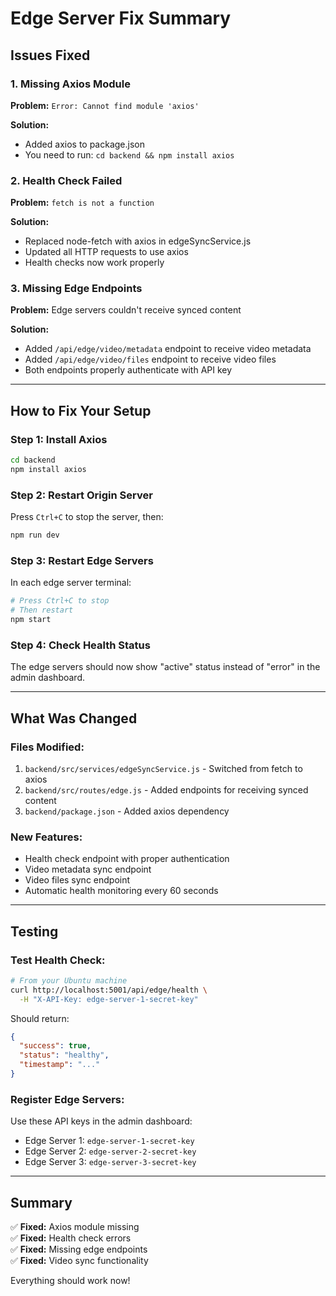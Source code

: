 # Edge Server Fix Summary

## Issues Fixed

### 1. Missing Axios Module
**Problem:** `Error: Cannot find module 'axios'`

**Solution:** 
- Added axios to package.json
- You need to run: `cd backend && npm install axios`

### 2. Health Check Failed
**Problem:** `fetch is not a function`

**Solution:**
- Replaced node-fetch with axios in edgeSyncService.js
- Updated all HTTP requests to use axios
- Health checks now work properly

### 3. Missing Edge Endpoints
**Problem:** Edge servers couldn't receive synced content

**Solution:**
- Added `/api/edge/video/metadata` endpoint to receive video metadata
- Added `/api/edge/video/files` endpoint to receive video files
- Both endpoints properly authenticate with API key

---

## How to Fix Your Setup

### Step 1: Install Axios

```bash
cd backend
npm install axios
```

### Step 2: Restart Origin Server

Press `Ctrl+C` to stop the server, then:

```bash
npm run dev
```

### Step 3: Restart Edge Servers

In each edge server terminal:

```bash
# Press Ctrl+C to stop
# Then restart
npm start
```

### Step 4: Check Health Status

The edge servers should now show "active" status instead of "error" in the admin dashboard.

---

## What Was Changed

### Files Modified:
1. `backend/src/services/edgeSyncService.js` - Switched from fetch to axios
2. `backend/src/routes/edge.js` - Added endpoints for receiving synced content
3. `backend/package.json` - Added axios dependency

### New Features:
- Health check endpoint with proper authentication
- Video metadata sync endpoint
- Video files sync endpoint
- Automatic health monitoring every 60 seconds

---

## Testing

### Test Health Check:

```bash
# From your Ubuntu machine
curl http://localhost:5001/api/edge/health \
  -H "X-API-Key: edge-server-1-secret-key"
```

Should return:
```json
{
  "success": true,
  "status": "healthy",
  "timestamp": "..."
}
```

### Register Edge Servers:

Use these API keys in the admin dashboard:
- Edge Server 1: `edge-server-1-secret-key`
- Edge Server 2: `edge-server-2-secret-key`
- Edge Server 3: `edge-server-3-secret-key`

---

## Summary

✅ **Fixed:** Axios module missing  
✅ **Fixed:** Health check errors  
✅ **Fixed:** Missing edge endpoints  
✅ **Fixed:** Video sync functionality  

Everything should work now!

